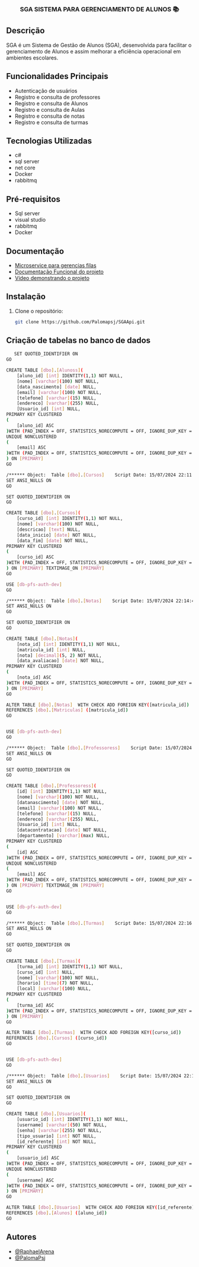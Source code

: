 
### <div align="center">SGA SISTEMA PARA GERENCIAMENTO DE ALUNOS  📚 </div>  

## Descrição
SGA é um Sistema de Gestão de Alunos (SGA), desenvolvida para facilitar o gerenciamento de Alunos e assim melhorar a eficiência operacional em ambientes escolares.

## Funcionalidades Principais
- Autenticação de usuários 
- Registro  e consulta de professores
- Registro e consulta de Alunos
- Registro e consulta de Aulas
- Registro e consulta de notas
- Registro e consulta de turmas


## Tecnologias Utilizadas
- c#
- sql server
- net core
- Docker
- rabbitmq

## Pré-requisitos
- Sql server
- visual studio 
- rabbitmq
- Docker

## Documentação
- [Microservice para gerencias filas](https://github.com/raphaelarena/ProcessingMicroservice)
- [Documentação Funcional do projeto](https://github.com/Palomapsj/SGAApi/blob/main/Especifica%C3%A7%C3%A3o_funcional_SGA.docx)
- [Vídeo demonstrando o projeto](https://youtu.be/-b77WFcbVKE)

## Instalação 
1. Clone o repositório:
   ```bash
   git clone https://github.com/Palomapsj/SGAApi.git

   
## Criação de tabelas no banco de dados


```bash
   SET QUOTED_IDENTIFIER ON
GO

CREATE TABLE [dbo].[Alunoss](
	[aluno_id] [int] IDENTITY(1,1) NOT NULL,
	[nome] [varchar](100) NOT NULL,
	[data_nascimento] [date] NULL,
	[email] [varchar](100) NOT NULL,
	[telefone] [varchar](15) NULL,
	[endereco] [varchar](255) NULL,
	[Usuario_id] [int] NULL,
PRIMARY KEY CLUSTERED 
(
	[aluno_id] ASC
)WITH (PAD_INDEX = OFF, STATISTICS_NORECOMPUTE = OFF, IGNORE_DUP_KEY = OFF, ALLOW_ROW_LOCKS = ON, ALLOW_PAGE_LOCKS = ON, OPTIMIZE_FOR_SEQUENTIAL_KEY = OFF) ON [PRIMARY],
UNIQUE NONCLUSTERED 
(
	[email] ASC
)WITH (PAD_INDEX = OFF, STATISTICS_NORECOMPUTE = OFF, IGNORE_DUP_KEY = OFF, ALLOW_ROW_LOCKS = ON, ALLOW_PAGE_LOCKS = ON, OPTIMIZE_FOR_SEQUENTIAL_KEY = OFF) ON [PRIMARY]
) ON [PRIMARY]
GO

/****** Object:  Table [dbo].[Cursos]    Script Date: 15/07/2024 22:11:11 ******/
SET ANSI_NULLS ON
GO

SET QUOTED_IDENTIFIER ON
GO

CREATE TABLE [dbo].[Cursos](
	[curso_id] [int] IDENTITY(1,1) NOT NULL,
	[nome] [varchar](100) NOT NULL,
	[descricao] [text] NULL,
	[data_inicio] [date] NOT NULL,
	[data_fim] [date] NOT NULL,
PRIMARY KEY CLUSTERED 
(
	[curso_id] ASC
)WITH (PAD_INDEX = OFF, STATISTICS_NORECOMPUTE = OFF, IGNORE_DUP_KEY = OFF, ALLOW_ROW_LOCKS = ON, ALLOW_PAGE_LOCKS = ON, OPTIMIZE_FOR_SEQUENTIAL_KEY = OFF) ON [PRIMARY]
) ON [PRIMARY] TEXTIMAGE_ON [PRIMARY]
GO

USE [db-pfs-auth-dev]
GO

/****** Object:  Table [dbo].[Notas]    Script Date: 15/07/2024 22:14:41 ******/
SET ANSI_NULLS ON
GO

SET QUOTED_IDENTIFIER ON
GO

CREATE TABLE [dbo].[Notas](
	[nota_id] [int] IDENTITY(1,1) NOT NULL,
	[matricula_id] [int] NULL,
	[nota] [decimal](5, 2) NOT NULL,
	[data_avaliacao] [date] NOT NULL,
PRIMARY KEY CLUSTERED 
(
	[nota_id] ASC
)WITH (PAD_INDEX = OFF, STATISTICS_NORECOMPUTE = OFF, IGNORE_DUP_KEY = OFF, ALLOW_ROW_LOCKS = ON, ALLOW_PAGE_LOCKS = ON, OPTIMIZE_FOR_SEQUENTIAL_KEY = OFF) ON [PRIMARY]
) ON [PRIMARY]
GO

ALTER TABLE [dbo].[Notas]  WITH CHECK ADD FOREIGN KEY([matricula_id])
REFERENCES [dbo].[Matriculas] ([matricula_id])
GO


USE [db-pfs-auth-dev]
GO

/****** Object:  Table [dbo].[Professoress]    Script Date: 15/07/2024 22:15:40 ******/
SET ANSI_NULLS ON
GO

SET QUOTED_IDENTIFIER ON
GO

CREATE TABLE [dbo].[Professoress](
	[id] [int] IDENTITY(1,1) NOT NULL,
	[nome] [varchar](100) NOT NULL,
	[datanascimento] [date] NOT NULL,
	[email] [varchar](100) NOT NULL,
	[telefone] [varchar](15) NULL,
	[endereco] [varchar](255) NULL,
	[Usuario_id] [int] NULL,
	[datacontratacao] [date] NOT NULL,
	[departamento] [varchar](max) NULL,
PRIMARY KEY CLUSTERED 
(
	[id] ASC
)WITH (PAD_INDEX = OFF, STATISTICS_NORECOMPUTE = OFF, IGNORE_DUP_KEY = OFF, ALLOW_ROW_LOCKS = ON, ALLOW_PAGE_LOCKS = ON, OPTIMIZE_FOR_SEQUENTIAL_KEY = OFF) ON [PRIMARY],
UNIQUE NONCLUSTERED 
(
	[email] ASC
)WITH (PAD_INDEX = OFF, STATISTICS_NORECOMPUTE = OFF, IGNORE_DUP_KEY = OFF, ALLOW_ROW_LOCKS = ON, ALLOW_PAGE_LOCKS = ON, OPTIMIZE_FOR_SEQUENTIAL_KEY = OFF) ON [PRIMARY]
) ON [PRIMARY] TEXTIMAGE_ON [PRIMARY]
GO


USE [db-pfs-auth-dev]
GO

/****** Object:  Table [dbo].[Turmas]    Script Date: 15/07/2024 22:16:08 ******/
SET ANSI_NULLS ON
GO

SET QUOTED_IDENTIFIER ON
GO

CREATE TABLE [dbo].[Turmas](
	[turma_id] [int] IDENTITY(1,1) NOT NULL,
	[curso_id] [int] NULL,
	[nome] [varchar](100) NOT NULL,
	[horario] [time](7) NOT NULL,
	[local] [varchar](100) NULL,
PRIMARY KEY CLUSTERED 
(
	[turma_id] ASC
)WITH (PAD_INDEX = OFF, STATISTICS_NORECOMPUTE = OFF, IGNORE_DUP_KEY = OFF, ALLOW_ROW_LOCKS = ON, ALLOW_PAGE_LOCKS = ON, OPTIMIZE_FOR_SEQUENTIAL_KEY = OFF) ON [PRIMARY]
) ON [PRIMARY]
GO

ALTER TABLE [dbo].[Turmas]  WITH CHECK ADD FOREIGN KEY([curso_id])
REFERENCES [dbo].[Cursos] ([curso_id])
GO


USE [db-pfs-auth-dev]
GO

/****** Object:  Table [dbo].[Usuarios]    Script Date: 15/07/2024 22:16:37 ******/
SET ANSI_NULLS ON
GO

SET QUOTED_IDENTIFIER ON
GO

CREATE TABLE [dbo].[Usuarios](
	[usuario_id] [int] IDENTITY(1,1) NOT NULL,
	[username] [varchar](50) NOT NULL,
	[senha] [varchar](255) NOT NULL,
	[tipo_usuario] [int] NOT NULL,
	[id_referente] [int] NOT NULL,
PRIMARY KEY CLUSTERED 
(
	[usuario_id] ASC
)WITH (PAD_INDEX = OFF, STATISTICS_NORECOMPUTE = OFF, IGNORE_DUP_KEY = OFF, ALLOW_ROW_LOCKS = ON, ALLOW_PAGE_LOCKS = ON, OPTIMIZE_FOR_SEQUENTIAL_KEY = OFF) ON [PRIMARY],
UNIQUE NONCLUSTERED 
(
	[username] ASC
)WITH (PAD_INDEX = OFF, STATISTICS_NORECOMPUTE = OFF, IGNORE_DUP_KEY = OFF, ALLOW_ROW_LOCKS = ON, ALLOW_PAGE_LOCKS = ON, OPTIMIZE_FOR_SEQUENTIAL_KEY = OFF) ON [PRIMARY]
) ON [PRIMARY]
GO

ALTER TABLE [dbo].[Usuarios]  WITH CHECK ADD FOREIGN KEY([id_referente])
REFERENCES [dbo].[Alunos] ([aluno_id])
GO

```

## Autores

- [@RaphaelArena](https://github.com/raphaelarena)
- [@PalomaPsj](https://github.com/palomapsj)




